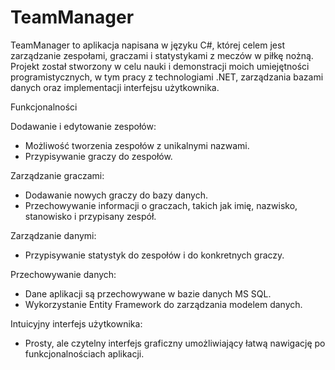 # TeamManager

TeamManager to aplikacja napisana w języku C#, której celem jest zarządzanie zespołami, graczami i statystykami z meczów w piłkę nożną. Projekt został stworzony w celu nauki i demonstracji moich umiejętności programistycznych, w tym pracy z technologiami .NET, zarządzania bazami danych oraz implementacji interfejsu użytkownika.

Funkcjonalności

Dodawanie i edytowanie zespołów:
- Możliwość tworzenia zespołów z unikalnymi nazwami.
- Przypisywanie graczy do zespołów.

Zarządzanie graczami:
- Dodawanie nowych graczy do bazy danych.
- Przechowywanie informacji o graczach, takich jak imię, nazwisko, stanowisko i przypisany zespół.

Zarządzanie danymi:
- Przypisywanie statystyk do zespołów i do konkretnych graczy.

Przechowywanie danych:
- Dane aplikacji są przechowywane w bazie danych MS SQL.
- Wykorzystanie Entity Framework do zarządzania modelem danych.

Intuicyjny interfejs użytkownika:
- Prosty, ale czytelny interfejs graficzny umożliwiający łatwą nawigację po funkcjonalnościach aplikacji.
